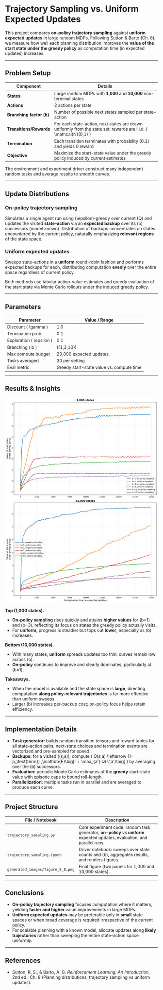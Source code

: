 
# **Trajectory Sampling vs. Uniform Expected Updates**

This project compares **on-policy trajectory sampling** against **uniform expected updates** in large random MDPs. Following Sutton & Barto (Ch. 8), we measure how well each planning distribution improves the **value of the start state under the greedy policy** as computation time (in expected updates) increases.

---

## **Problem Setup**

| Component                | Details                                                                                                            |
| ------------------------ | ------------------------------------------------------------------------------------------------------------------ |
| **States**               | Large random MDPs with **1,000** and **10,000** non-terminal states                                                |
| **Actions**              | 2 actions per state                                                                                                |
| **Branching factor (b)** | Number of possible next states sampled per state–action                                                            |
| **Transitions/Rewards**  | For each state–action, next states are drawn uniformly from the state set; rewards are i.i.d. ( \mathcal{N}(0,1) ) |
| **Termination**          | Each transition terminates with probability (0.1) and yields 0 reward                                              |
| **Objective**            | Maximize the start-state value under the greedy policy induced by current estimates                                |

The environment and experiment driver construct many independent random tasks and average results to smooth curves.

---

## **Update Distributions**

### **On-policy trajectory sampling**

Simulates a single agent run using (\epsilon)-greedy over current (Q) and updates the visited **state–action** via an **expected backup** over its (b) successors (model known). Distribution of backups concentrates on states encountered by the current policy, naturally emphasizing **relevant regions** of the state space. 

### **Uniform expected updates**

Sweeps state–actions in a **uniform** round-robin fashion and performs expected backups for each, distributing computation **evenly** over the entire space regardless of current policy. 

Both methods use tabular action-value estimates and greedy evaluation of the start state via Monte Carlo rollouts under the induced greedy policy. 

---

## **Parameters**

| Parameter                | Value / Range                             |
| ------------------------ | ----------------------------------------- |
| Discount ( \gamma )      | 1.0                                       |
| Termination prob.        | 0.1                                       |
| Exploration ( \epsilon ) | 0.1                                       |
| Branching ( b )          | ({1,3,10})                                |
| Max compute budget       | 20,000 expected updates                   |
| Tasks averaged           | 30 per setting                            |
| Eval metric              | Greedy start-state value vs. compute time |

---

## **Results & Insights**

<img src="generated_images/figure_8_8.png" alt="On-policy vs uniform expected updates across branching factors and state counts" width="900">

**Top (1,000 states).**

* **On-policy sampling** rises quickly and attains **higher values** for (b=1) and (b=3), reflecting its focus on states the greedy policy actually visits.
* For **uniform**, progress is steadier but tops out **lower**, especially as (b) increases.

**Bottom (10,000 states).**

* With many states, **uniform** spreads updates too thin: curves remain low across (b).
* **On-policy** continues to improve and clearly dominates, particularly at (b=1).

**Takeaways.**

* When the model is available and the state space is **large**, directing computation **along policy-relevant trajectories** is far more effective than uniform sweeps.
* Larger (b) increases per-backup cost; on-policy focus helps retain efficiency.

---

## **Implementation Details**

* **Task generator:** builds random transition tensors and reward tables for all state–action pairs; next-state choices and termination events are vectorized and pre-sampled for speed.
* **Backups:** for a visited ((s,a)), compute ( Q(s,a) \leftarrow (1-p_\text{term}) ,\mathbb{E}\big[r + \max_{a'} Q(s',a')\big] ) by averaging over the (b) successors.
* **Evaluation:** periodic Monte Carlo estimates of the **greedy** start-state value with episode caps to bound roll-length.
* **Parallelization:** multiple tasks run in parallel and are averaged to produce each curve. 

---

## **Project Structure**

| File / Notebook                   | Description                                                                                                                 |
| --------------------------------- | --------------------------------------------------------------------------------------------------------------------------- |
| `trajectory_sampling.py`          | Core experiment code: random task generator, **on-policy** vs **uniform** expected updates, evaluation, and parallel runs.  |
| `trajectory_sampling.ipynb`       | Driver notebook: sweeps over state counts and (b), aggregates results, and renders figures.                                 |
| `generated_images/figure_8_8.png` | Final figure (two panels for 1,000 and 10,000 states).                                                                      |

---

## **Conclusions**

* **On-policy trajectory sampling** focuses computation where it matters, yielding **faster and higher** value improvements in large MDPs.
* **Uniform expected updates** may be preferable only in **small** state spaces or when broad coverage is required irrespective of the current policy.
* For scalable planning with a known model, allocate updates along **likely trajectories** rather than sweeping the entire state–action space uniformly.

---

## **References**

* Sutton, R. S., & Barto, A. G. *Reinforcement Learning: An Introduction*, 2nd ed., Ch. 8 (Planning distributions; trajectory sampling vs uniform updates).
